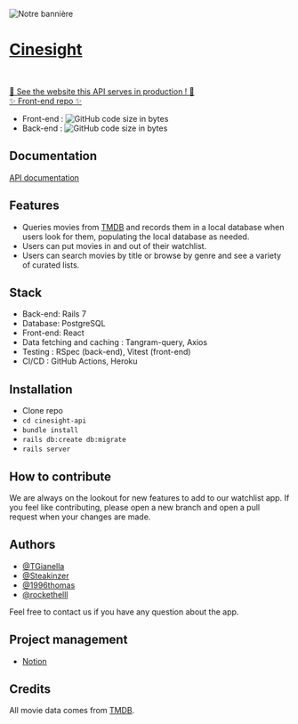![Notre bannière](https://i.imgur.com/kaWOexo.png)
# [Cinesight](https://cinesight.vercel.app/)
<br>

[🍿 See the website this API serves in production ! 🍿](https://cinesight.vercel.app/) <br/>
[✨ Front-end repo ✨](https://github.com/rockethelll/Cinesight)
* Front-end : ![GitHub code size in bytes](https://img.shields.io/github/languages/code-size/rockethelll/Cinesight)
* Back-end : ![GitHub code size in bytes](https://img.shields.io/github/languages/code-size/TGianella/Cinesight-api)

## Documentation

[API documentation](API-documentation.md)

## Features

- Queries movies from [TMDB](https://www.themoviedb.org/) and records them in a local database when users look for them, populating the local database as needed.
- Users can put movies in and out of their watchlist.
- Users can search movies by title or browse by genre and see a variety of curated lists.

## Stack

- Back-end: Rails 7
- Database: PostgreSQL
- Front-end: React
- Data fetching and caching : Tangram-query, Axios
- Testing : RSpec (back-end), Vitest (front-end)
- CI/CD : GitHub Actions, Heroku

## Installation

* Clone repo
* `cd cinesight-api`
* `bundle install`
* `rails db:create db:migrate`
* `rails server`

## How to contribute

We are always on the lookout for new features to add to our watchlist app. If you feel like contributing, please open a new branch and open a pull request when your changes are made.

## Authors

* [@TGianella](https://www.github.com/TGianella)
* [@Steakinzer](https://www.github.com/Steakinzer)
* [@1996thomas](https://www.github.com/1996thomas)
* [@rockethelll](https://www.github.com/rockethelll)

Feel free to contact us if you have any question about the app.

## Project management

* [Notion](https://guttural-baboon-df4.notion.site/Cine-Sight-59b7ebc3f04c41db8a5efc3b0b9e3c3c)

## Credits

All movie data comes from [TMDB](https://www.themoviedb.org/).

